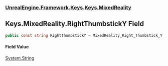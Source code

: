 ### [UnrealEngine.Framework](./UnrealEngine-Framework.md 'UnrealEngine.Framework').[Keys](./Keys.md 'UnrealEngine.Framework.Keys').[Keys.MixedReality](./Keys-MixedReality.md 'UnrealEngine.Framework.Keys.MixedReality')
## Keys.MixedReality.RightThumbstickY Field
  
```csharp
public const string RightThumbstickY = MixedReality_Right_Thumbstick_Y;
```
#### Field Value
[System.String](https://docs.microsoft.com/en-us/dotnet/api/System.String 'System.String')  
